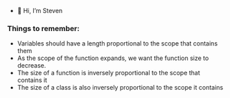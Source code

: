 - 👋 Hi, I’m Steven

### Things to remember:
- Variables should have a length proportional to the scope that contains them
- As the scope of the function expands, we want the function size to decrease.
- The size of a function is inversely proportional to the scope that contains it
- The size of a class is also inversely proportional to the scope it contains

<!---
steven1096-godaddy/steven1096-godaddy is a ✨ special ✨ repository because its `README.md` (this file) appears on your GitHub profile.
You can click the Preview link to take a look at your changes.
--->
